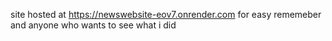 site hosted at https://newswebsite-eov7.onrender.com for easy rememeber and anyone who wants to see what i did 
